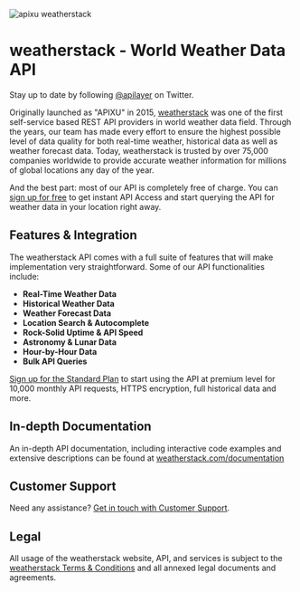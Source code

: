 ![apixu weatherstack](https://raw.githubusercontent.com/apilayer/weatherstack/master/apixu_weatherstack.png)

# weatherstack - World Weather Data API

Stay up to date by following [@apilayer](https://twitter.com/apilayer) on Twitter.

Originally launched as "APIXU" in 2015, [weatherstack](https://weatherstack.com) was one of the first self-service based REST API providers in world weather data field. Through the years, our team has made every effort to ensure the highest possible level of data quality for both real-time weather, historical data as well as weather forecast data. Today, weatherstack is trusted by over 75,000 companies worldwide to provide accurate weather information for millions of global locations any day of the year.

And the best part: most of our API is completely free of charge. You can [sign up for free](https://weatherstack.com/product) to get instant API Access and start querying the API for weather data in your location right away.


## Features & Integration

The weatherstack API comes with a full suite of features that will make implementation very straightforward. Some of our API functionalities include:

* **Real-Time Weather Data**
* **Historical Weather Data**
* **Weather Forecast Data**
* **Location Search & Autocomplete**
* **Rock-Solid Uptime & API Speed**
* **Astronomy & Lunar Data**
* **Hour-by-Hour Data**
* **Bulk API Queries**

[Sign up for the Standard Plan](https://weatherstack.com/signup/standard) to start using the API at premium level for 10,000 monthly API requests, HTTPS encryption, full historical data and more.


## In-depth Documentation

An in-depth API documentation, including interactive code examples and extensive descriptions can be found at [weatherstack.com/documentation](https://weatherstack.com/documentation)


## Customer Support
Need any assistance? [Get in touch with Customer Support](mailto:support@weatherstack.com).


## Legal

All usage of the weatherstack website, API, and services is subject to the [weatherstack Terms & Conditions](https://weatherstack.com/terms) and all annexed legal documents and agreements.
